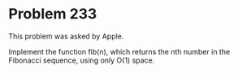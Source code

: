 # Problem 233

This problem was asked by Apple.

Implement the function fib(n), which returns the nth number in the Fibonacci sequence, using only O(1) space.